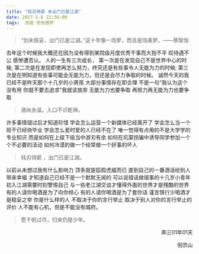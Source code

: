 ```yaml
---
title: "钝刃待砺 未出门已是江湖"
date: 2017-5-6 22:56:00
tags:  总结 忧伤感怀
---
```


> “剑未佩妥，出门已是江湖。”这十年像一场梦，而且是场美梦。——蔡智恒

去年这个时候我大概还在因为没有得到某院级月度优秀干事而大抱不平
叹待遇不公
感惨遭否认。
人的一生有三次成长，
第一次是在发现自己不是世界中心的时候;
第二次是在发现即使再怎么努力，终究还是有些事令人无能为力的时候;
第三次是在明知道有些事可能会无能为力，但还是会尽力争取的时候。
诚然今天的我已经不是昨天那个十几岁的小男孩
大部分事情存在即合理
不是一句“我认为这个没有用 你就不要去追求”我就该放弃
无能为力也要争取
再努力再无能为力也要争取

> 酒尚余温，入口不识乾坤。

许多事情错过后才知道珍惜
学会怎么运营一个新媒体已经离开了
学会怎么当一个班干已经快毕业
学会怎么爱时爱的人已经不在了
唯一觉得有点用的不是大学学的专业知识
而是如何在上级下级当中游刃有余
如何在坑蒙拐骗中诱导同学参加一个个不必要的活动
如何冷漠的做一个经常做一个好事的坏人

> 钝刃待砺 ，出门已是江湖。
 
以前从未想过我有什么影响力
顶多就是狐假虎威而已
直到自己的一番酒话给别人带来幸福
才知道自己已经不是一个默默无闻的
可以说错话做错事的十几岁小青年
初入江湖需要时刻警惕自己 
与一些老江湖交谈才懂得外面的世界才是残酷的世界
有的人请你喝酒是为了向你倾心
有的人请你喝酒是为了套你话
谨言慎行少喝酒才是稳妥之举
你是什么样的人
不取决于你的言行举止
取决于别人对你的言行举止的评价
人不能有心机，但是不能没有城府。

> 愿千帆过尽，归来仍是少年。
<p style="text-align:right">奔三01年01天</p>
<p style="text-align:right">倪宗山</p>
